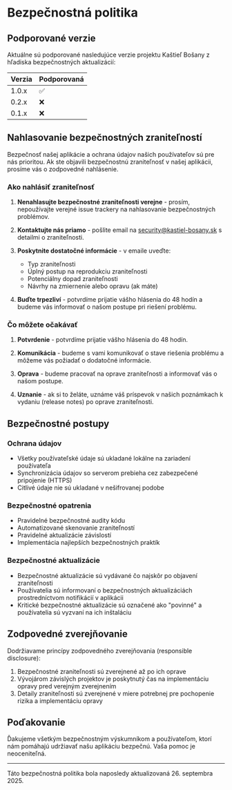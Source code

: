 # Bezpečnostná politika

## Podporované verzie

Aktuálne sú podporované nasledujúce verzie projektu Kaštieľ Bošany z hľadiska bezpečnostných aktualizácií:

| Verzia | Podporovaná          |
| ------ | -------------------- |
| 1.0.x  | :white_check_mark:   |
| 0.2.x  | :x:                  |
| 0.1.x  | :x:                  |

## Nahlasovanie bezpečnostných zraniteľností

Bezpečnosť našej aplikácie a ochrana údajov našich používateľov sú pre nás prioritou. Ak ste objavili bezpečnostnú zraniteľnosť v našej aplikácii, prosíme vás o zodpovedné nahlásenie.

### Ako nahlásiť zraniteľnosť

1. **Nenahlasujte bezpečnostné zraniteľnosti verejne** - prosím, nepoužívajte verejné issue trackery na nahlasovanie bezpečnostných problémov.

2. **Kontaktujte nás priamo** - pošlite email na [security@kastiel-bosany.sk](mailto:security@kastiel-bosany.sk) s detailmi o zraniteľnosti.

3. **Poskytnite dostatočné informácie** - v emaile uveďte:
   - Typ zraniteľnosti
   - Úplný postup na reprodukciu zraniteľnosti
   - Potenciálny dopad zraniteľnosti
   - Návrhy na zmiernenie alebo opravu (ak máte)

4. **Buďte trpezliví** - potvrdíme prijatie vášho hlásenia do 48 hodín a budeme vás informovať o našom postupe pri riešení problému.

### Čo môžete očakávať

1. **Potvrdenie** - potvrdíme prijatie vášho hlásenia do 48 hodín.

2. **Komunikácia** - budeme s vami komunikovať o stave riešenia problému a môžeme vás požiadať o dodatočné informácie.

3. **Oprava** - budeme pracovať na oprave zraniteľnosti a informovať vás o našom postupe.

4. **Uznanie** - ak si to želáte, uznáme váš príspevok v našich poznámkach k vydaniu (release notes) po oprave zraniteľnosti.

## Bezpečnostné postupy

### Ochrana údajov

- Všetky používateľské údaje sú ukladané lokálne na zariadení používateľa
- Synchronizácia údajov so serverom prebieha cez zabezpečené pripojenie (HTTPS)
- Citlivé údaje nie sú ukladané v nešifrovanej podobe

### Bezpečnostné opatrenia

- Pravidelné bezpečnostné audity kódu
- Automatizované skenovanie zraniteľností
- Pravidelné aktualizácie závislostí
- Implementácia najlepších bezpečnostných praktík

### Bezpečnostné aktualizácie

- Bezpečnostné aktualizácie sú vydávané čo najskôr po objavení zraniteľnosti
- Používatelia sú informovaní o bezpečnostných aktualizáciách prostredníctvom notifikácií v aplikácii
- Kritické bezpečnostné aktualizácie sú označené ako "povinné" a používatelia sú vyzvaní na ich inštaláciu

## Zodpovedné zverejňovanie

Dodržiavame princípy zodpovedného zverejňovania (responsible disclosure):

1. Bezpečnostné zraniteľnosti sú zverejnené až po ich oprave
2. Vývojárom závislých projektov je poskytnutý čas na implementáciu opravy pred verejným zverejnením
3. Detaily zraniteľnosti sú zverejnené v miere potrebnej pre pochopenie rizika a implementáciu opravy

## Poďakovanie

Ďakujeme všetkým bezpečnostným výskumníkom a používateľom, ktorí nám pomáhajú udržiavať našu aplikáciu bezpečnú. Vaša pomoc je neoceniteľná.

---

Táto bezpečnostná politika bola naposledy aktualizovaná 26. septembra 2025.